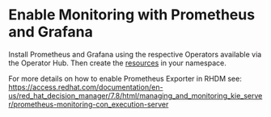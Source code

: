 # Enable Monitoring with Prometheus and Grafana

Install Prometheus and Grafana using the respective Operators available via the Operator Hub. Then create the [resources](resources/) in your namespace.

For more details on how to enable Prometheus Exporter in RHDM see: https://access.redhat.com/documentation/en-us/red_hat_decision_manager/7.8/html/managing_and_monitoring_kie_server/prometheus-monitoring-con_execution-server